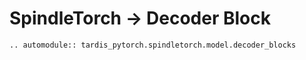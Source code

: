 # SpindleTorch -> Decoder Block
```{eval-rst}
.. automodule:: tardis_pytorch.spindletorch.model.decoder_blocks
```